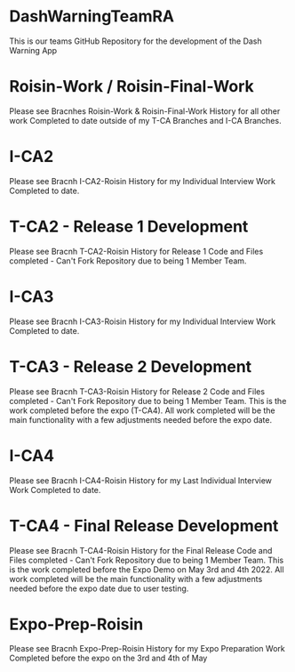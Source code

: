 # DashWarningTeamRA
This is our teams GitHub Repository for the development of the Dash Warning App

# Roisin-Work / Roisin-Final-Work
Please see Bracnhes Roisin-Work & Roisin-Final-Work History for all other work Completed to date outside of my T-CA Branches and I-CA Branches.

# I-CA2
Please see Bracnh I-CA2-Roisin History for my Individual Interview Work Completed to date.

# T-CA2 - Release 1 Development 
Please see Bracnh T-CA2-Roisin History for Release 1 Code and Files completed - Can't Fork Repository due to being 1 Member Team.

# I-CA3
Please see Bracnh I-CA3-Roisin History for my Individual Interview Work Completed to date.

# T-CA3 - Release 2 Development 
Please see Bracnh T-CA3-Roisin History for Release 2 Code and Files completed - Can't Fork Repository due to being 1 Member Team.
This is the work completed before the expo (T-CA4). All work completed will be the main functionality with a few adjustments needed before the expo date. 

# I-CA4
Please see Bracnh I-CA4-Roisin History for my Last Individual Interview Work Completed to date.

# T-CA4 - Final Release Development 
Please see Bracnh T-CA4-Roisin History for the Final Release Code and Files completed - Can't Fork Repository due to being 1 Member Team.
This is the work completed before the Expo Demo on May 3rd and 4th 2022. All work completed will be the main functionality with a few adjustments needed before the expo date due to user testing.

# Expo-Prep-Roisin
Please see Bracnh Expo-Prep-Roisin History for my Expo Preparation Work Completed before the expo on the 3rd and 4th of May
